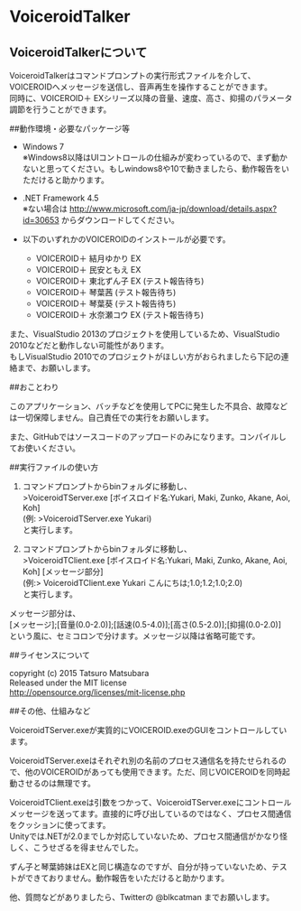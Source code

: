 # VoiceroidTalker

## VoiceroidTalkerについて

VoiceroidTalkerはコマンドプロンプトの実行形式ファイルを介して、VOICEROIDへメッセージを送信し、音声再生を操作することができます。  
同時に、VOICEROID＋ EXシリーズ以降の音量、速度、高さ、抑揚のパラメータ調節を行うことができます。

##動作環境・必要なパッケージ等

* Windows 7  
※Windows8以降はUIコントロールの仕組みが変わっているので、まず動かないと思ってください。もしwindows8や10で動きましたら、動作報告をいただけると助かります。

* .NET Framework 4.5  
※ない場合は http://www.microsoft.com/ja-jp/download/details.aspx?id=30653 からダウンロードしてください。

* 以下のいずれかのVOICEROIDのインストールが必要です。

	* VOICEROID＋ 結月ゆかり EX
	* VOICEROID＋ 民安ともえ EX
	* VOICEROID＋ 東北ずん子 EX (テスト報告待ち)
	* VOICEROID＋ 琴葉茜 (テスト報告待ち)
	* VOICEROID＋ 琴葉葵 (テスト報告待ち)
	* VOICEROID＋ 水奈瀬コウ EX (テスト報告待ち)

また、VisualStudio 2013のプロジェクトを使用しているため、VisualStudio 2010などだと動作しない可能性があります。  
もしVisualStudio 2010でのプロジェクトがほしい方がおられましたら下記の連絡まで、お願いします。


##おことわり

このアプリケーション、バッチなどを使用してPCに発生した不具合、故障などは一切保障しません。自己責任での実行をお願いします。

また、GitHubではソースコードのアップロードのみになります。コンパイルしてお使いください。


##実行ファイルの使い方
1. コマンドプロンプトからbinフォルダに移動し、  
\>VoiceroidTServer.exe \[ボイスロイド名:Yukari, Maki, Zunko, Akane, Aoi, Koh\]  
(例: >VoiceroidTServer.exe Yukari)  
と実行します。

2. コマンドプロンプトからbinフォルダに移動し、  
\>VoiceroidTClient.exe \[ボイスロイド名:Yukari, Maki, Zunko, Akane, Aoi, Koh\] \[メッセージ部分\]  
(例:> VoiceroidTClient.exe Yukari こんにちは;1.0;1.2;1.0;2.0)  
と実行します。

メッセージ部分は、  
\[メッセージ\];\[音量(0.0-2.0)\];\[話速(0.5-4.0)\];\[高さ(0.5-2.0)\];\[抑揚(0.0-2.0)\]  
という風に、セミコロンで分けます。メッセージ以降は省略可能です。


##ライセンスについて

copyright (c) 2015 Tatsuro Matsubara  
Released under the MIT license  
http://opensource.org/licenses/mit-license.php

##その他、仕組みなど

VoiceroidTServer.exeが実質的にVOICEROID.exeのGUIをコントロールしています。

VoiceroidTServer.exeはそれぞれ別の名前のプロセス通信名を持たせられるので、他のVOICEROIDがあっても使用できます。ただ、同じVOICEROIDを同時起動させるのは無理です。

VoiceroidTClient.exeは引数をつかって、VoiceroidTServer.exeにコントロールメッセージを送ってます。直接的に呼び出しているのではなく、プロセス間通信をクッションに使ってます。  
Unityでは.NETが2.0までしか対応していないため、プロセス間通信がかなり怪しく、こうせざるを得ませんでした。

ずん子と琴葉姉妹はEXと同じ構造なのですが、自分が持っていないため、テストができておりません。動作報告をいただけると助かります。

他、質問などがありましたら、Twitterの @blkcatman までお願いします。

